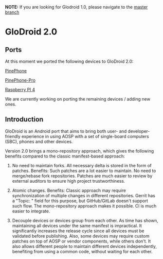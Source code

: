 **NOTE:** If you are looking for Glodroid 1.0, please navigate to the
[master branch](https://github.com/GloDroid/glodroid_manifest/tree/master)

# GloDroid 2.0

## Ports

At this moment we ported the following devices to GloDroid 2.0:

[PinePhone](https://github.com/GloDroidCommunity/pine64-pinephone)

[PinePhone-Pro](https://github.com/GloDroidCommunity/pine64-pinephonepro)

[Raspberry PI 4](https://github.com/GloDroidCommunity/raspberry-pi)

We are currently working on porting the remaining devices / adding new ones.

## Introduction

GloDroid is an Android port that aims to bring both user- and developer-friendly
experience in using AOSP with a set of single-board computers (SBC), phones and
other devices.

Version 2.0 brings a mono-repository approach, which gives the following benefits
compared to the classic manifest-based approach:

1. No need to maintain forks. All necessary delta is stored in the form of patches.
   Benefits: Such patches are a lot easier to maintain. No need to merge/rebase
   fork repositories. Patches are much easier to review by external auditors to
   ensure high project trustworthiness.

2. Atomic changes.
   Benefits: Classic approach may require synchronization of multiple changes in
   different repositories. Gerrit has a "Topic: " field for this purpose, but
   GitHub/GitLab doesn't support such flow. The mono-repository approach makes it possible.
   CI is much easier to integrate.

3. Decouple devices or devices group from each other.
   As time has shown, maintaining all devices under the same manifest is impractical.
   It significantly increases the release cycle since all devices must be validated before
   publishing. Also, some devices may require custom patches on top of AOSP or vendor
   components, while others don't.
   It also allows different people to maintain different devices independently,
   benefiting from using a common code, without waiting for each other.
